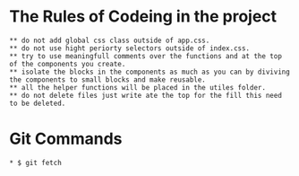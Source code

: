 # The Rules of Codeing in the project
  
    ** do not add global css class outside of app.css.
    ** do not use hight periorty selectors outside of index.css.
    ** try to use meaningfull comments over the functions and at the top of the components you create.
    ** isolate the blocks in the components as much as you can by diviving the components to small blocks and make reusable.
    ** all the helper functions will be placed in the utiles folder.
    ** do not delete files just write ate the top for the fill this need to be deleted.

# Git Commands
    * $ git fetch 
